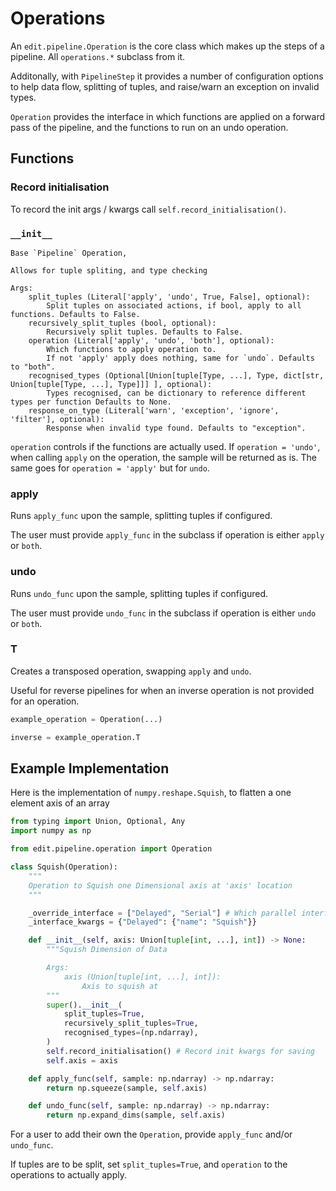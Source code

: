 # Operations

An `edit.pipeline.Operation` is the core class which makes up the steps of a pipeline. All `operations.*` subclass from it. 

Additonally, with `PipelineStep` it provides a number of configuration options to help data flow, splitting of tuples, and raise/warn an exception on invalid types.

`Operation` provides the interface in which functions are applied on a forward pass of the pipeline, and the functions to run on an undo operation. 

## Functions

### Record initialisation

To record the init args / kwargs call `self.record_initialisation()`.

### `__init__`
```
Base `Pipeline` Operation,

Allows for tuple spliting, and type checking

Args:
    split_tuples (Literal['apply', 'undo', True, False], optional):
        Split tuples on associated actions, if bool, apply to all functions. Defaults to False.
    recursively_split_tuples (bool, optional):
        Recursively split tuples. Defaults to False.
    operation (Literal['apply', 'undo', 'both'], optional):
        Which functions to apply operation to. 
        If not 'apply' apply does nothing, same for `undo`. Defaults to "both".
    recognised_types (Optional[Union[tuple[Type, ...], Type, dict[str, Union[tuple[Type, ...], Type]]] ], optional):
        Types recognised, can be dictionary to reference different types per function Defaults to None.
    response_on_type (Literal['warn', 'exception', 'ignore', 'filter'], optional):
        Response when invalid type found. Defaults to "exception".
```

`operation` controls if the functions are actually used. If `operation = 'undo'`, when calling `apply` on the operation, the sample will be returned as is. The same goes for `operation = 'apply'` but for `undo`.

### apply

Runs `apply_func` upon the sample, splitting tuples if configured. 

The user must provide `apply_func` in the subclass if operation is either `apply` or `both`.

### undo

Runs `undo_func` upon the sample, splitting tuples if configured. 

The user must provide `undo_func` in the subclass if operation is either `undo` or `both`.

### T

Creates a transposed operation, swapping `apply` and `undo`. 

Useful for reverse pipelines for when an inverse operation is not provided for an operation.

```python
example_operation = Operation(...)

inverse = example_operation.T
```

## Example Implementation

Here is the implementation of `numpy.reshape.Squish`, to flatten a one element axis of an array

```python
from typing import Union, Optional, Any
import numpy as np

from edit.pipeline.operation import Operation

class Squish(Operation):
    """
    Operation to Squish one Dimensional axis at 'axis' location
    """

    _override_interface = ["Delayed", "Serial"] # Which parallel interfaces to use in order of priority.
    _interface_kwargs = {"Delayed": {"name": "Squish"}}

    def __init__(self, axis: Union[tuple[int, ...], int]) -> None:
        """Squish Dimension of Data

        Args:
            axis (Union[tuple[int, ...], int]):
                Axis to squish at
        """
        super().__init__(
            split_tuples=True,
            recursively_split_tuples=True,
            recognised_types=(np.ndarray),
        )
        self.record_initialisation() # Record init kwargs for saving
        self.axis = axis

    def apply_func(self, sample: np.ndarray) -> np.ndarray:
        return np.squeeze(sample, self.axis)

    def undo_func(self, sample: np.ndarray) -> np.ndarray:
        return np.expand_dims(sample, self.axis)
```

For a user to add their own the `Operation`, provide `apply_func` and/or `undo_func`. 

If tuples are to be split, set `split_tuples=True`, and `operation` to the operations to actually apply.